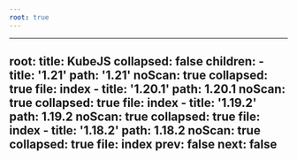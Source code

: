 ```yaml
---
root: true
---
```


---

root:
  title: KubeJS
  collapsed: false
  children:
      - title: '1.21'
        path: '1.21'
        noScan: true
        collapsed: true
        file: index
      - title: '1.20.1'
        path: 1.20.1
        noScan: true
        collapsed: true
        file: index
      - title: '1.19.2'
        path: 1.19.2
        noScan: true
        collapsed: true
        file: index
      - title: '1.18.2'
        path: 1.18.2
        noScan: true
        collapsed: true
        file: index
prev: false
next: false
---